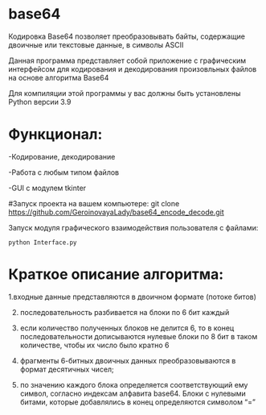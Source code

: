 # base64

Кодировка Base64 позволяет преобразовывать байты, содержащие двоичные или текстовые данные, в символы ASCII

Данная программа представляет собой приложение с графическим интерфейсом для кодирования и декодирования произовльных файлов на основе алгоритма Base64

Для компиляции этой программы у вас должны быть установлены Python версии 3.9

Функционал:
===
-Кодирование, декодирование

-Работа с любым типом файлов

-GUI с модулем tkinter

#Запуск проекта на вашем компьютере:
git clone https://github.com/GeroinovayaLady/base64_encode_decode.git

Запуск модуля графического взаимодействия пользователя с файлами:

` python Interface.py `

Краткое описание алгоритма:
===

1.входные данные представляются в двоичном формате (потоке битов)

2. последовательность разбивается на блоки по 6 бит каждый

3. если количество полученных блоков не делится 6, то в конец последовательности дописываются нулевые блоки по 8 бит в таком количестве, чтобы их число было кратно 6

4. фрагменты 6-битных двоичных данных преобразовываются в формат десятичных чисел;

5. по значению каждого блока определяется соответствующий ему символ, согласно индексам алфавита base64. Блоки с нулевыми битами, которые добавлялись в конец определяются символом “=”

